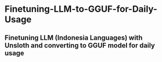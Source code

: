 # Finetuning-LLM-to-GGUF-for-Daily-Usage
## Finetuning LLM (Indonesia Languages) with Unsloth and converting to GGUF model for daily usage
